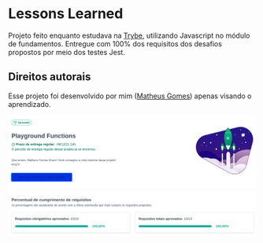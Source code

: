 # Lessons Learned
Projeto feito enquanto estudava na [Trybe](https://www.betrybe.com/), utilizando Javascript no módulo de fundamentos. Entregue com 100% dos requisitos dos desafios propostos por meio dos testes Jest.

## Direitos autorais

Esse projeto foi desenvolvido por mim ([Matheus Gomes](https://www.linkedin.com/in/matheusgb/)) apenas visando o aprendizado.

![100%](100.png)